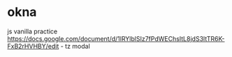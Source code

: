 # okna
js vanilla practice
https://docs.google.com/document/d/1lRYlblSIz7fPdWEChsItL8jdS3ltTR6K-FxB2rHVHBY/edit - tz
modal
